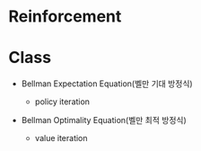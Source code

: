 # Reinforcement

# Class

- Bellman Expectation Equation(벨만 기대 방정식)
  + policy iteration

- Bellman Optimality Equation(벨만 최적 방정식)
  + value iteration
